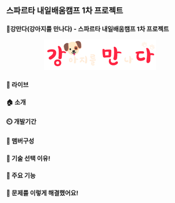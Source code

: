 ## 스파르타 내일배움캠프 1차 프로젝트
### 🐶강만다(강아지를 만나다) - 스파르타 내일배움캠프 1차 프로젝트

<p align='center'>
  <img src="./static/logo2.png" width="300px" />
</p>


### 🔗 라이브

### 🏠 소개

### ⏲️ 개발기간

### 🧙 맴버구성

### 📌 기술 선택 이유!

### 📌 주요 기능

### 📌 문제를 이렇게 해결했어요!
